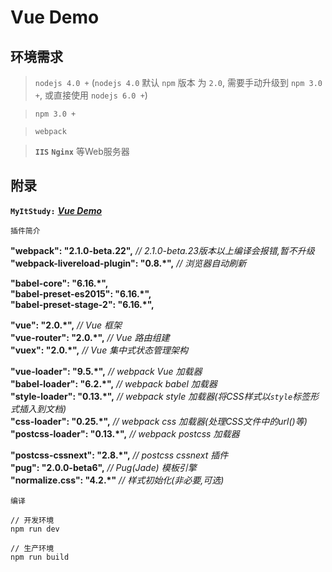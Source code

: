 # Vue Demo

## 环境需求
> `nodejs 4.0 +` (`nodejs 4.0` 默认 `npm` 版本 为 `2.0`, 需要手动升级到 `npm 3.0 +`, 或直接使用 `nodejs 6.0 +`)

> `npm 3.0 +`

> `webpack`

> **`IIS`** **`Nginx`** 等Web服务器

## 附录
**`MyItStudy:`** [_**Vue Demo**_](https://my.oschina.net/MyItStudy/blog/754367)

`插件简介`
> 
**"webpack": "2.1.0-beta.22",**  _// 2.1.0-beta.23版本以上编译会报错,暂不升级_  
**"webpack-livereload-plugin": "0.8.*",**  _// 浏览器自动刷新_
>
**"babel-core": "6.16.*",**  
**"babel-preset-es2015": "6.16.*",**  
**"babel-preset-stage-2": "6.16.*",**
> 
**"vue": "2.0.*",**  _// Vue 框架_  
**"vue-router": "2.0.*",**  _// Vue 路由组建_  
**"vuex": "2.0.*",**  _// Vue 集中式状态管理架构_
> 
**"vue-loader": "9.5.*",**  _// webpack Vue 加载器_  
**"babel-loader": "6.2.*",**  _// webpack babel 加载器_  
**"style-loader": "0.13.*",**  _// webpack style 加载器(将CSS样式以`style`标签形式插入到文档)_  
**"css-loader": "0.25.*",**  _// webpack css 加载器(处理CSS文件中的url()等)_  
**"postcss-loader": "0.13.*",**  _// webpack postcss 加载器_
> 
**"postcss-cssnext": "2.8.*",**  _// postcss cssnext 插件_  
**"pug": "2.0.0-beta6",**  _// Pug(Jade) 模板引擎_  
**"normalize.css": "4.2.*"**  _// 样式初始化(非必要,可选)_

`编译`
```
// 开发环境
npm run dev

// 生产环境
npm run build
```

